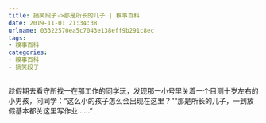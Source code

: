 ```yaml
---
title: 搞笑段子->那是所长的儿子 | 糗事百科
date: 2019-11-01 21:34:38
urlname: 03322570ea5c7043e138eff9b291c8ec
tags: 
- 糗事百科
categories:
- 糗事百科
- 搞笑段子
---
```

趁假期去看守所找一在那工作的同学玩，发现那一小号里关着一个目测十岁左右的小男孩，问同学：“这么小的孩子怎么会出现在这里？”“那是所长的儿子，一到放假基本都关这里写作业……”



